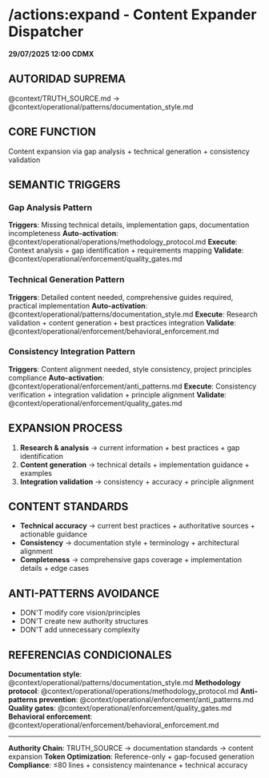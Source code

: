 # /actions:expand - Content Expander Dispatcher

**29/07/2025 12:00 CDMX**

## AUTORIDAD SUPREMA
@context/TRUTH_SOURCE.md → @context/operational/patterns/documentation_style.md

## CORE FUNCTION
Content expansion via gap analysis + technical generation + consistency validation

## SEMANTIC TRIGGERS

### Gap Analysis Pattern
**Triggers**: Missing technical details, implementation gaps, documentation incompleteness
**Auto-activation**: @context/operational/operations/methodology_protocol.md
**Execute**: Context analysis + gap identification + requirements mapping
**Validate**: @context/operational/enforcement/quality_gates.md

### Technical Generation Pattern
**Triggers**: Detailed content needed, comprehensive guides required, practical implementation
**Auto-activation**: @context/operational/patterns/documentation_style.md
**Execute**: Research validation + content generation + best practices integration
**Validate**: @context/operational/enforcement/behavioral_enforcement.md

### Consistency Integration Pattern
**Triggers**: Content alignment needed, style consistency, project principles compliance
**Auto-activation**: @context/operational/enforcement/anti_patterns.md
**Execute**: Consistency verification + integration validation + principle alignment
**Validate**: @context/operational/enforcement/quality_gates.md

## EXPANSION PROCESS
1. **Research & analysis** → current information + best practices + gap identification
2. **Content generation** → technical details + implementation guidance + examples
3. **Integration validation** → consistency + accuracy + principle alignment

## CONTENT STANDARDS
- **Technical accuracy** → current best practices + authoritative sources + actionable guidance
- **Consistency** → documentation style + terminology + architectural alignment
- **Completeness** → comprehensive gaps coverage + implementation details + edge cases

## ANTI-PATTERNS AVOIDANCE
- DON'T modify core vision/principles
- DON'T create new authority structures
- DON'T add unnecessary complexity

## REFERENCIAS CONDICIONALES
**Documentation style**: @context/operational/patterns/documentation_style.md
**Methodology protocol**: @context/operational/operations/methodology_protocol.md
**Anti-patterns prevention**: @context/operational/enforcement/anti_patterns.md
**Quality gates**: @context/operational/enforcement/quality_gates.md
**Behavioral enforcement**: @context/operational/enforcement/behavioral_enforcement.md

---
**Authority Chain**: TRUTH_SOURCE → documentation standards → content expansion
**Token Optimization**: Reference-only + gap-focused generation
**Compliance**: ≤80 lines + consistency maintenance + technical accuracy